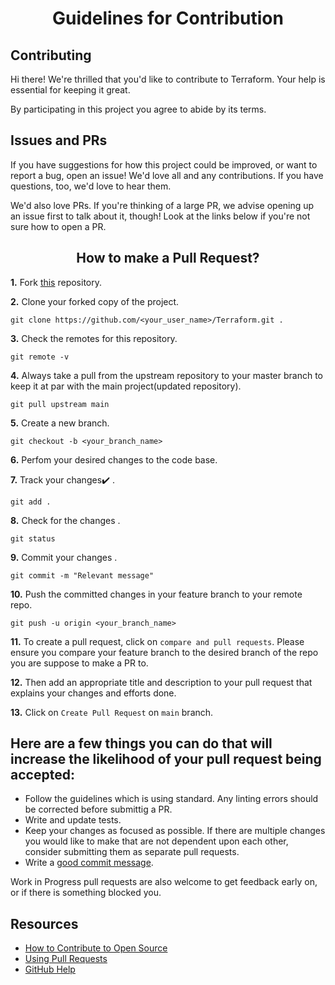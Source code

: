 <h1 align="center"><b>Guidelines for Contribution</b></h1>

## Contributing

Hi there! We're thrilled that you'd like to contribute to Terraform. Your help is essential for keeping it great.

By participating in this project you agree to abide by its terms.

## Issues and PRs

If you have suggestions for how this project could be improved, or want to report a bug, open an issue! We'd love all and any contributions. If you have questions, too, we'd love to hear them.

We'd also love PRs. If you're thinking of a large PR, we advise opening up an issue first to talk about it, though! Look at the links below if you're not sure how to open a PR.

<h2 align="center"><b>How to make a Pull Request?</b></h2>

**1.** Fork [this](https://github.com/Tushar98644/Terraform.git) repository.

**2.** Clone your forked copy of the project.

```
git clone https://github.com/<your_user_name>/Terraform.git .
```

**3.** Check the remotes for this repository.

```
git remote -v
```

**4.** Always take a pull from the upstream repository to your master branch to keep it at par with the main project(updated repository).

```
git pull upstream main
```

**5.** Create a new branch.

```
git checkout -b <your_branch_name>
```

**6.** Perfom your desired changes to the code base.

**7.** Track your changes:heavy_check_mark: .

```
git add .
```

**8.** Check for the changes .

```
git status
```

**9.** Commit your changes .

```
git commit -m "Relevant message"
```

**10.** Push the committed changes in your feature branch to your remote repo.

```
git push -u origin <your_branch_name>
```

**11.** To create a pull request, click on `compare and pull requests`. Please ensure you compare your feature branch to the desired branch of the repo you are suppose to make a PR to.

**12.** Then add an appropriate title and description to your pull request that explains your changes and efforts done.

**13.** Click on `Create Pull Request` on `main` branch.

## Here are a few things you can do that will increase the likelihood of your pull request being accepted:

-   Follow the guidelines which is using standard. Any linting errors should be corrected before submittig a PR.
-   Write and update tests.
-   Keep your changes as focused as possible. If there are multiple changes you would like to make that are not dependent upon each other, consider submitting them as separate pull requests.
-   Write a [good commit message](http://tbaggery.com/2008/04/19/a-note-about-git-commit-messages.html).

Work in Progress pull requests are also welcome to get feedback early on, or if there is something blocked you.

## Resources

-   [How to Contribute to Open Source](https://opensource.guide/how-to-contribute/)
-   [Using Pull Requests](https://help.github.com/articles/about-pull-requests/)
-   [GitHub Help](https://help.github.com)
